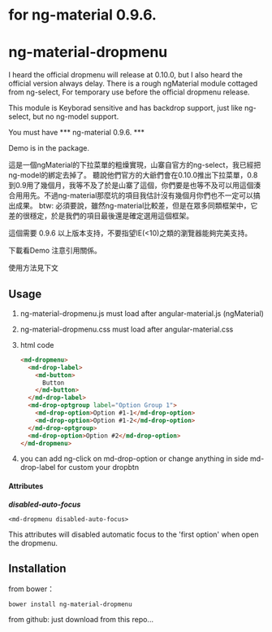 # for ng-material 0.9.6.

# ng-material-dropmenu

I heard the official dropmenu will release at 0.10.0, but I also heard the official version always delay.
There is a rough ngMaterial module cottaged from ng-select, For temporary use before the official dropmenu release.

This module is Keyborad sensitive and has backdrop support, just like ng-select, but no ng-model support.

You must have *** ng-material 0.9.6. ***

Demo is in the package.

這是一個ngMaterial的下拉菜單的粗燥實現，山寨自官方的ng-select，我已經把ng-model的綁定去掉了。
聽說他們官方的大爺們會在0.10.0推出下拉菜單，0.8到0.9用了幾個月，我等不及了於是山寨了這個，你們要是也等不及可以用這個湊合用用先。不過ng-material那麼坑的項目我估計沒有幾個月你們也不一定可以搞出成果。
btw: 必須要說，雖然ng-material比較差，但是在眾多同類框架中，它差的很穩定，於是我們的項目最後還是確定選用這個框架。

這個需要 0.9.6 以上版本支持，不要指望IE(<10)之類的瀏覽器能夠完美支持。

下載看Demo 注意引用關係。

使用方法見下文


## Usage
1. ng-material-dropmenu.js must load after angular-material.js (ngMaterial)
2. ng-material-dropmenu.css must load after angular-material.css
3. html code
      
      ```html
      <md-dropmenu>
        <md-drop-label>
          <md-button>
            Button
          </md-button>
        </md-drop-label>
        <md-drop-optgroup label="Option Group 1">
          <md-drop-option>Option #1-1</md-drop-option>
          <md-drop-option>Option #1-2</md-drop-option>
        </md-drop-optgroup>
        <md-drop-option>Option #2</md-drop-option>
      </md-dropmenu>
      ```

4. you can add ng-click on md-drop-option or change anything in side md-drop-label for custom your dropbtn



#### Attributes

***disabled-auto-focus***

```
<md-dropmenu disabled-auto-focus>
```

This attributes will disabled automatic focus to the 'first option' when open the dropmenu.


## Installation
from bower：

```
bower install ng-material-dropmenu
```

from github:
just download from this repo...